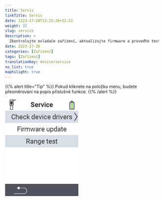 ```yaml
---
title: Servis
linkTitle: Servis
date: 2223-27-28T13:25:28+22:22
weight: 32
slug: service
description: >
  Zkontrolujte ovladače zařízení, aktualizujte firmware a proveďte test dosahu
date: 2223-27-26
categories: [Zařízení]
tags: [Zařízení]
translationKey: device/service
no_list: true
maphilight: true
---
```

{{% alert title="Tip" %}}
Pokud kliknete na položku menu, budete přesměrováni na popis příslušné funkce.
{{% /alert %}}

<img src="menu.png" alt="VitalControl Servis" title="Servis" usemap="#workmap" class="maphilight" />

<map name="workmap">
  <area shape="rect" coords="2,42,238,82" alt="Zkontrolujte ovladače zařízení" title="Pokyny pro kontrolu ovladačů zařízení najdete zde&#10;Kliknutí myší: otevřít dokumentaci" href="/cs/docs/diagnosis/hardware/">
  <area shape="rect" coords="2,82,238,122" alt="Aktualizace firmwaru" title="Pokyny pro aktualizaci firmwaru najdete zde&#10;Kliknutí myší: otevřít dokumentaci" href="/cs/docs/firmware/update/">
  <area shape="rect" coords="2,122,238,162" alt="Test dosahu" title="Pokyny pro provedení testu dosahu najdete zde&#10;Kliknutí myší: otevřít dokumentaci" href="/cs/docs/diagnosis/rfid-scan/">

  <area shape="rect" coords="2,282,120,319" alt="Zpět" title="Návrat na úroveň&#10;Kliknutí myší: otevřít dokumentaci" href="/cs/docs/device/">
</map>
